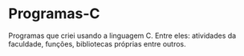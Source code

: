 # Programas-C
Programas que criei usando a linguagem C.
Entre eles: atividades da faculdade, funções, bibliotecas próprias entre outros.
